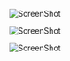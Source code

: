 ![ScreenShot](http://images.akamai.steamusercontent.com/ugc/94975470793526018/C33AABB4BB189BBA4A6F37F4E60D4BC63A13CA12/)

![ScreenShot](http://images.akamai.steamusercontent.com/ugc/94975470794103738/DB0DED0E6AA544C24950FE3FA7D3D8D31A1CA06E/)

![ScreenShot](http://images.akamai.steamusercontent.com/ugc/94975470794270906/E3E53E03A681AA44ECEE09C3B03D9CBD3A8896A0/)